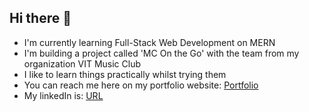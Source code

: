 ## Hi there 👋

<!--
**officialaditshrm/officialaditshrm** is a ✨ _special_ ✨ repository because its `README.md` (this file) appears on your GitHub profile.

Here are some ideas to get you started:

- 🔭 I’m currently working on ...
- 🌱 I’m currently learning ...
- 👯 I’m looking to collaborate on ...
- 🤔 I’m looking for help with ...
- 💬 Ask me about ...
- 📫 How to reach me: ...
- 😄 Pronouns: ...
- ⚡ Fun fact: ...
-->
- I'm currently learning Full-Stack Web Development on MERN
- I'm building a project called 'MC On the Go' with the team from my organization VIT Music Club
- I like to learn things practically whilst trying them
- You can reach me here on my portfolio website: <a href = "https://officialaditshrm.github.io/portfolio">Portfolio</a>
- My linkedIn is: <a href = "https://linkedin.com/in/aditshrm">URL</a>
